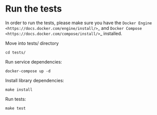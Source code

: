 Run the tests
==============

In order to run the tests, please make sure you have the `Docker Engine <https://docs.docker.com/engine/install/>`_
and `Docker Compose <https://docs.docker.com/compose/install/>`_ installed.

Move into tests/ directory

`cd tests/`

Run service dependencies:

`docker-compose up -d`

Install library dependencies:

`make install`

Run tests:

`make test`
